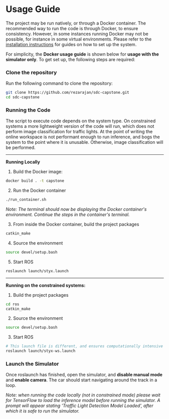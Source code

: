 # Usage Guide

The project may be run natively, or through a Docker container. The recommended way to run the code is through Docker, to ensure consistency. However, in some instances running Docker may not be possible, for instance in some virtual environments. Please refer to the [installation instructions](./Installation.md) for guides on how to set up the system.

For simplicity, the **Docker usage guide** is shown below for **usage with the simulator only**. To get set up, the following steps are required:

### Clone the repository

Run the following command to clone the repository:
```sh 
git clone https://github.com/rezarajan/sdc-capstone.git
cd sdc-capstone
```
### Running the Code

The script to execute code depends on the system type. On constrained systems a more lightweight version of the code will run, which does not perform image classification for traffic lights. At the point of writing the online workspace is not performant enough to run inference, and bogs the system to the point where it is unusable. Otherwise, image classification will be performed.

---

**Running Locally**

1. Build the Docker image:
```sh
docker build . -t capstone
```
2. Run the Docker container
```sh
./run_container.sh
```
*Note: The terminal should now be displaying the Docker container's environment. Continue the steps in the container's terminal.*

3. From inside the Docker container, build the project packages
```sh
catkin_make
```
4. Source the environment
```sh
source devel/setup.bash
```
5. Start ROS
```sh
roslaunch launch/styx.launch
```

---

**Running on the constrained systems:**

1. Build the project packages
```sh
cd ros
catkin_make
```
2. Source the environment
```sh
source devel/setup.bash
```
3. Start ROS
```sh
# This launch file is different, and ensures computationally intensive tasks are suppressed
roslaunch launch/styx-ws.launch
```

### Launch the Simulator
Once roslaunch has finished, open the simulator, and **disable manual mode** and **enable camera**. The car should start navigating around the track in a loop. 

*Note: when running the code locally (not in constrained mode) please wait for TensorFlow to load the inference model before running the simulator. A prompt will appear stating 'Traffic Light Detection Model Loaded', after which it is safe to run the simulator.*